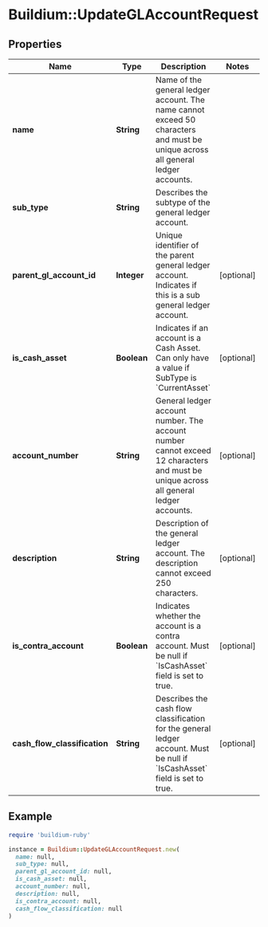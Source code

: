 # Buildium::UpdateGLAccountRequest

## Properties

| Name | Type | Description | Notes |
| ---- | ---- | ----------- | ----- |
| **name** | **String** | Name of the general ledger account. The name cannot exceed 50 characters and must be unique across all general ledger accounts. |  |
| **sub_type** | **String** | Describes the subtype of the general ledger account. |  |
| **parent_gl_account_id** | **Integer** | Unique identifier of the parent general ledger account. Indicates if this is a sub general ledger account. | [optional] |
| **is_cash_asset** | **Boolean** | Indicates if an account is a Cash Asset. Can only have a value if SubType is &#x60;CurrentAsset&#x60; | [optional] |
| **account_number** | **String** | General ledger account number. The account number cannot exceed 12 characters and must be unique across all general ledger accounts. | [optional] |
| **description** | **String** | Description of the general ledger account. The description cannot exceed 250 characters. | [optional] |
| **is_contra_account** | **Boolean** | Indicates whether the account is a contra account. Must be null if &#x60;IsCashAsset&#x60; field is set to true. | [optional] |
| **cash_flow_classification** | **String** | Describes the cash flow classification for the general ledger account. Must be null if &#x60;IsCashAsset&#x60; field is set to true. | [optional] |

## Example

```ruby
require 'buildium-ruby'

instance = Buildium::UpdateGLAccountRequest.new(
  name: null,
  sub_type: null,
  parent_gl_account_id: null,
  is_cash_asset: null,
  account_number: null,
  description: null,
  is_contra_account: null,
  cash_flow_classification: null
)
```

